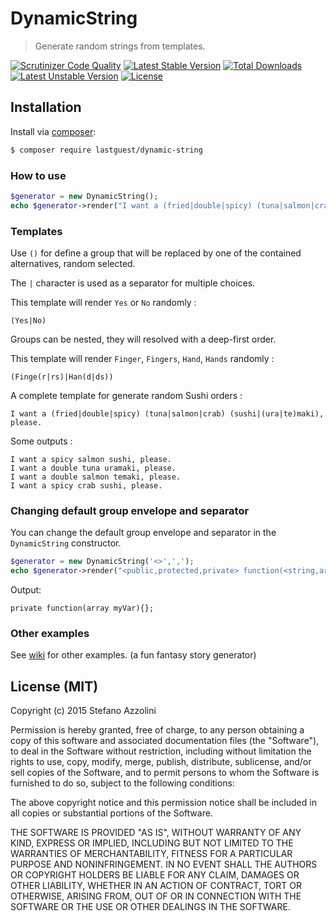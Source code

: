 # DynamicString

> Generate random strings from templates.

[![Scrutinizer Code Quality](https://scrutinizer-ci.com/g/lastguest/DynamicString/badges/quality-score.png?b=master)](https://scrutinizer-ci.com/g/lastguest/DynamicString/?branch=master)
[![Latest Stable Version](https://poser.pugx.org/lastguest/dynamic-string/v/stable.svg)](https://packagist.org/packages/lastguest/dynamic-string) [![Total Downloads](https://poser.pugx.org/lastguest/dynamic-string/downloads.svg)](https://packagist.org/packages/lastguest/dynamic-string) [![Latest Unstable Version](https://poser.pugx.org/lastguest/dynamic-string/v/unstable.svg)](https://packagist.org/packages/lastguest/dynamic-string) [![License](https://poser.pugx.org/lastguest/dynamic-string/license.svg)](https://packagist.org/packages/lastguest/dynamic-string)

## Installation

Install via [composer](https://getcomposer.org/download/):

```bash
$ composer require lastguest/dynamic-string
```

### How to use

```php
$generator = new DynamicString();
echo $generator->render("I want a (fried|double|spicy) (tuna|salmon|crab) (sushi|(ura|te)maki), please.");
```

### Templates

Use `()` for define a group that will be replaced by one of the contained alternatives, random selected.

The `|` character is used as a separator for multiple choices.


This template will render `Yes` or `No` randomly :

```
(Yes|No)
```

Groups can be nested, they will resolved with a deep-first order.

This template will render `Finger`, `Fingers`, `Hand`, `Hands` randomly :

```
(Finge(r|rs)|Han(d|ds))
```

A complete template for generate random Sushi orders :

```
I want a (fried|double|spicy) (tuna|salmon|crab) (sushi|(ura|te)maki), please.
```

Some outputs :

```
I want a spicy salmon sushi, please.
I want a double tuna uramaki, please.
I want a double salmon temaki, please.
I want a spicy crab sushi, please.
```

### Changing default group envelope and separator

You can change the default group envelope and separator in the `DynamicString` constructor.

```php
$generator = new DynamicString('<>',',');
echo $generator->render("<public,protected,private> function(<string,array,callable> myVar){};");
```

Output:

```
private function(array myVar){};
```

### Other examples

See [wiki](https://github.com/lastguest/DynamicString/wiki) for other examples. (a fun fantasy story generator)

## License (MIT)

Copyright (c) 2015 Stefano Azzolini

Permission is hereby granted, free of charge, to any person
obtaining a copy of this software and associated documentation
files (the "Software"), to deal in the Software without
restriction, including without limitation the rights to use,
copy, modify, merge, publish, distribute, sublicense, and/or sell
copies of the Software, and to permit persons to whom the
Software is furnished to do so, subject to the following
conditions:

The above copyright notice and this permission notice shall be
included in all copies or substantial portions of the Software.

THE SOFTWARE IS PROVIDED "AS IS", WITHOUT WARRANTY OF ANY KIND,
EXPRESS OR IMPLIED, INCLUDING BUT NOT LIMITED TO THE WARRANTIES
OF MERCHANTABILITY, FITNESS FOR A PARTICULAR PURPOSE AND
NONINFRINGEMENT. IN NO EVENT SHALL THE AUTHORS OR COPYRIGHT
HOLDERS BE LIABLE FOR ANY CLAIM, DAMAGES OR OTHER LIABILITY,
WHETHER IN AN ACTION OF CONTRACT, TORT OR OTHERWISE, ARISING
FROM, OUT OF OR IN CONNECTION WITH THE SOFTWARE OR THE USE OR
OTHER DEALINGS IN THE SOFTWARE.
